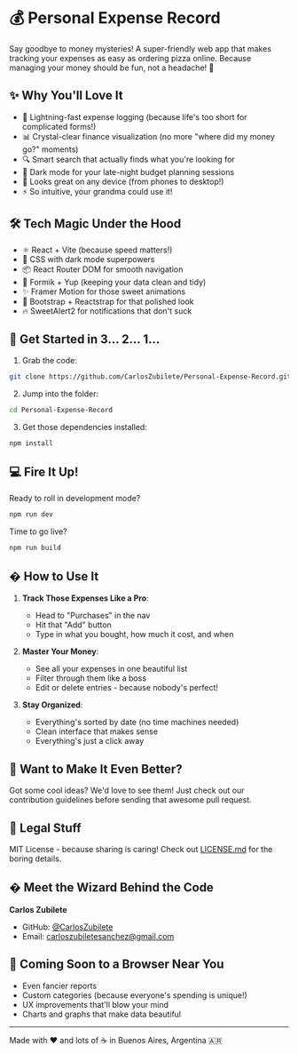 # 💰 Personal Expense Record

Say goodbye to money mysteries! A super-friendly web app that makes tracking your expenses as easy as ordering pizza online. Because managing your money should be fun, not a headache! 🎯

## ✨ Why You'll Love It

- 🚀 Lightning-fast expense logging (because life's too short for complicated forms!)
- 📊 Crystal-clear finance visualization (no more "where did my money go?" moments)
- 🔍 Smart search that actually finds what you're looking for
- 🌙 Dark mode for your late-night budget planning sessions
- 📱 Looks great on any device (from phones to desktop!)
- ⚡ So intuitive, your grandma could use it!

## 🛠️ Tech Magic Under the Hood

- ⚛️ React + Vite (because speed matters!)
- 🎨 CSS with dark mode superpowers
- 📦 React Router DOM for smooth navigation
- 🎯 Formik + Yup (keeping your data clean and tidy)
- ✨ Framer Motion for those sweet animations
- 🎨 Bootstrap + Reactstrap for that polished look
- 🔥 SweetAlert2 for notifications that don't suck

## 🚀 Get Started in 3... 2... 1...

1. Grab the code:

```bash
git clone https://github.com/CarlosZubilete/Personal-Expense-Record.git
```

2. Jump into the folder:

```bash
cd Personal-Expense-Record
```

3. Get those dependencies installed:

```bash
npm install
```

## 💻 Fire It Up!

Ready to roll in development mode?

```bash
npm run dev
```

Time to go live?

```bash
npm run build
```

## � How to Use It

1. **Track Those Expenses Like a Pro**:

   - Head to "Purchases" in the nav
   - Hit that "Add" button
   - Type in what you bought, how much it cost, and when

2. **Master Your Money**:

   - See all your expenses in one beautiful list
   - Filter through them like a boss
   - Edit or delete entries - because nobody's perfect!

3. **Stay Organized**:
   - Everything's sorted by date (no time machines needed)
   - Clean interface that makes sense
   - Everything's just a click away

## 🤝 Want to Make It Even Better?

Got some cool ideas? We'd love to see them! Just check out our contribution guidelines before sending that awesome pull request.

## 📝 Legal Stuff

MIT License - because sharing is caring! Check out [LICENSE.md](LICENSE.md) for the boring details.

## � Meet the Wizard Behind the Code

**Carlos Zubilete**

- GitHub: [@CarlosZubilete](https://github.com/carloszubilete)
- Email: carloszubiletesanchez@gmail.com

## 🔮 Coming Soon to a Browser Near You

- Even fancier reports
- Custom categories (because everyone's spending is unique!)
- UX improvements that'll blow your mind
- Charts and graphs that make data beautiful

---

Made with ❤️ and lots of ☕ in Buenos Aires, Argentina 🇦🇷
